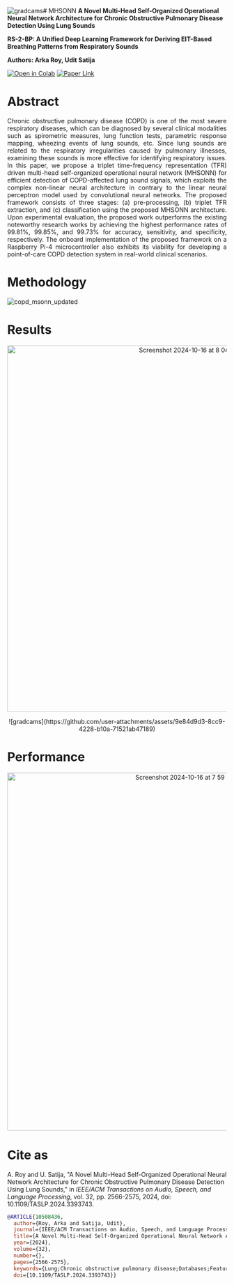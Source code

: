 ![gradcams](https://github.com/user-attachments/assets/495113fc-6fbb-4f36-801f-0107b4520a0d)# MHSONN
**A Novel Multi-Head Self-Organized Operational Neural Network Architecture for Chronic Obstructive Pulmonary Disease Detection Using Lung Sounds** 

**RS-2-BP: A Unified Deep Learning Framework for Deriving EIT-Based Breathing Patterns from Respiratory Sounds**

**Authors: Arka Roy, Udit Satija**

[![Open in Colab](https://colab.research.google.com/assets/colab-badge.svg)](https://colab.research.google.com/github/rsarka34/MHSONN/blob/main/model/MHSONN.ipynb)
[![Paper Link](https://img.shields.io/badge/Paper%20Link-IEEE%20Xplore-green)](https://ieeexplore.ieee.org/abstract/document/10508436)

# Abstract
<p align="justify">
Chronic obstructive pulmonary disease (COPD) is one of the most severe respiratory diseases, which can be diagnosed by several clinical modalities such as spirometric measures, lung function tests, parametric response mapping, wheezing events of lung sounds, etc. Since lung sounds are related to the respiratory irregularities caused by pulmonary illnesses, examining these sounds is more effective for identifying respiratory issues. In this paper, we propose a triplet time-frequency representation (TFR) driven multi-head self-organized operational neural network (MHSONN) for efficient detection of COPD-affected lung sound signals, which exploits the complex non-linear neural architecture in contrary to the linear neural perceptron model used by convolutional neural networks. The proposed framework consists of three stages: (a) pre-processing, (b) triplet TFR extraction, and (c) classification using the proposed MHSONN architecture. Upon experimental evaluation, the proposed work outperforms the existing noteworthy research works by achieving the highest performance rates of 99.81%, 99.85%, and 99.73% for accuracy, sensitivity, and specificity, respectively. The onboard implementation of the proposed framework on a Raspberry Pi-4 microcontroller also exhibits its viability for developing a point-of-care COPD detection system in real-world clinical scenarios.</p>

# Methodology
![copd_msonn_updated](https://github.com/user-attachments/assets/7a567d5f-e40e-42f4-bf57-ae8709b1b479)

# Results
<p align="center">
<img width="841" alt="Screenshot 2024-10-16 at 8 04 33 PM" src="https://github.com/user-attachments/assets/e425f9af-8b2b-47a1-a580-4d2b1cf3df35">
</p>
<p align="center">
![gradcams](https://github.com/user-attachments/assets/9e84d9d3-8cc9-4228-b10a-71521ab47189)
</p>

# Performance
<p align="center">
<img width="822" alt="Screenshot 2024-10-16 at 7 59 07 PM" src="https://github.com/user-attachments/assets/366738f9-bf60-47b1-99da-d053f4e31610">
</p>

# Cite as
A. Roy and U. Satija, "A Novel Multi-Head Self-Organized Operational Neural Network Architecture for Chronic Obstructive Pulmonary Disease Detection Using Lung Sounds," in *IEEE/ACM Transactions on Audio, Speech, and Language Processing*, vol. 32, pp. 2566-2575, 2024, doi: 10.1109/TASLP.2024.3393743.

```bibtex
@ARTICLE{10508436,
  author={Roy, Arka and Satija, Udit},
  journal={IEEE/ACM Transactions on Audio, Speech, and Language Processing}, 
  title={A Novel Multi-Head Self-Organized Operational Neural Network Architecture for Chronic Obstructive Pulmonary Disease Detection Using Lung Sounds}, 
  year={2024},
  volume={32},
  number={},
  pages={2566-2575},
  keywords={Lung;Chronic obstructive pulmonary disease;Databases;Feature extraction;Recording;Spectrogram;Time-frequency analysis;Lung sounds;COPD;self-organized operational neural network (SONN);wheeze},
  doi={10.1109/TASLP.2024.3393743}}

